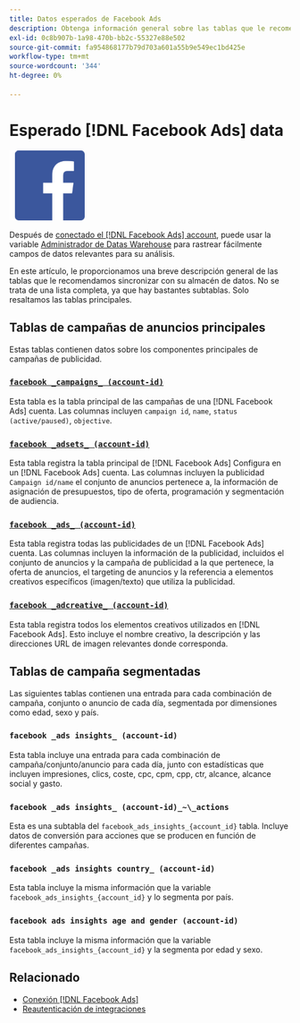 ```yaml
---
title: Datos esperados de Facebook Ads
description: Obtenga información general sobre las tablas que le recomendamos sincronizar con el almacén de datos
exl-id: 0c8b907b-1a98-470b-bb2c-55327e88e502
source-git-commit: fa954868177b79d703a601a55b9e549ec1bd425e
workflow-type: tm+mt
source-wordcount: '344'
ht-degree: 0%

---
```


# Esperado [!DNL Facebook Ads] data

![](../../../assets/Facebook_Logo.png)

Después de [conectado el [!DNL Facebook Ads] account](../integrations/facebook-ads.md), puede usar la variable [Administrador de Datas Warehouse](../../../data-analyst/data-warehouse-mgr/tour-dwm.md) para rastrear fácilmente campos de datos relevantes para su análisis.

En este artículo, le proporcionamos una breve descripción general de las tablas que le recomendamos sincronizar con su almacén de datos. No se trata de una lista completa, ya que hay bastantes subtablas. Solo resaltamos las tablas principales.

## Tablas de campañas de anuncios principales

Estas tablas contienen datos sobre los componentes principales de campañas de publicidad.

### [`facebook _campaigns_ (account-id)`](https://developers.facebook.com/docs/reference/ads-api/adcampaign/)

Esta tabla es la tabla principal de las campañas de una [!DNL Facebook Ads] cuenta. Las columnas incluyen `campaign id`, `name`, `status (active/paused)`, `objective`.

### [`facebook _adsets_ (account-id)`](https://developers.facebook.com/docs/marketing-api/reference/ad-campaign)

Esta tabla registra la tabla principal de [!DNL Facebook Ads] Configura en un [!DNL Facebook Ads] cuenta. Las columnas incluyen la publicidad `Campaign id/name` el conjunto de anuncios pertenece a, la información de asignación de presupuestos, tipo de oferta, programación y segmentación de audiencia.

### [`facebook _ads_ (account-id)`](https://developers.facebook.com/docs/reference/ads-api/adgroup/)

Esta tabla registra todas las publicidades de un [!DNL Facebook Ads] cuenta. Las columnas incluyen la información de la publicidad, incluidos el conjunto de anuncios y la campaña de publicidad a la que pertenece, la oferta de anuncios, el targeting de anuncios y la referencia a elementos creativos específicos (imagen/texto) que utiliza la publicidad.

### [`facebook _adcreative_ (account-id)`](https://developers.facebook.com/docs/reference/ads-api/adcreative/)

Esta tabla registra todos los elementos creativos utilizados en [!DNL Facebook Ads]. Esto incluye el nombre creativo, la descripción y las direcciones URL de imagen relevantes donde corresponda.

## Tablas de campaña segmentadas

Las siguientes tablas contienen una entrada para cada combinación de campaña, conjunto o anuncio de cada día, segmentada por dimensiones como edad, sexo y país.

### `facebook _ads insights_ (account-id)`

Esta tabla incluye una entrada para cada combinación de campaña/conjunto/anuncio para cada día, junto con estadísticas que incluyen impresiones, clics, coste, cpc, cpm, cpp, ctr, alcance, alcance social y gasto.

### `facebook _ads insights_ (account-id)_~\_actions`

Esta es una subtabla del `facebook_ads_insights_{account_id}` tabla. Incluye datos de conversión para acciones que se producen en función de diferentes campañas.

### `facebook _ads insights country_ (account-id)`

Esta tabla incluye la misma información que la variable `facebook_ads_insights_{account_id}` y lo segmenta por país.

### `facebook ads insights age and gender (account-id)`

Esta tabla incluye la misma información que la variable `facebook_ads_insights_{account_id}` y la segmenta por edad y sexo.

## Relacionado

* [Conexión [!DNL Facebook Ads]](../integrations/facebook-ads.md)
* [Reautenticación de integraciones](https://experienceleague.adobe.com/docs/commerce-knowledge-base/kb/how-to/mbi-reauthenticating-integrations.html?lang=en)
